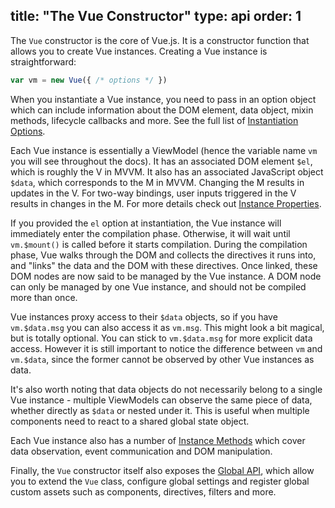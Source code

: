 title: "The Vue Constructor"
type: api
order: 1
---

The `Vue` constructor is the core of Vue.js. It is a constructor function that allows you to create Vue instances. Creating a Vue instance is straightforward:

``` js
var vm = new Vue({ /* options */ })
```

When you instantiate a Vue instance, you need to pass in an option object which can include information about the DOM element, data object, mixin methods, lifecycle callbacks and more. See the full list of [Instantiation Options](../api/options.html).

Each Vue instance is essentially a ViewModel (hence the variable name `vm` you will see throughout the docs). It has an associated DOM element `$el`, which is roughly the V in MVVM. It also has an associated JavaScript object `$data`, which corresponds to the M in MVVM. Changing the M results in updates in the V. For two-way bindings, user inputs triggered in the V results in changes in the M. For more details check out [Instance Properties](../api/instance-properties.html).

If you provided the `el` option at instantiation, the Vue instance will immediately enter the compilation phase. Otherwise, it will wait until `vm.$mount()` is called before it starts compilation. During the compilation phase, Vue walks through the DOM and collects the directives it runs into, and "links" the data and the DOM with these directives. Once linked, these DOM nodes are now said to be managed by the Vue instance. A DOM node can only be managed by one Vue instance, and should not be compiled more than once.

Vue instances proxy access to their `$data` objects, so if you have `vm.$data.msg` you can also access it as `vm.msg`. This might look a bit magical, but is totally optional. You can stick to `vm.$data.msg` for more explicit data access. However it is still important to notice the difference between `vm` and `vm.$data`, since the former cannot be observed by other Vue instances as data.

It's also worth noting that data objects do not necessarily belong to a single Vue instance - multiple ViewModels can observe the same piece of data, whether directly as `$data` or nested under it. This is useful when multiple components need to react to a shared global state object.

Each Vue instance also has a number of [Instance Methods](../api/instance-methods.html) which cover data observation, event communication and DOM manipulation.

Finally, the `Vue` constructor itself also exposes the [Global API](../api/global-api.html), which allow you to extend the `Vue` class, configure global settings and register global custom assets such as components, directives, filters and more.

